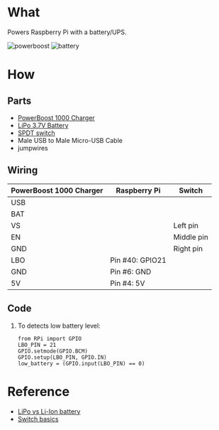 # What

Powers Raspberry Pi with a battery/UPS.

![powerboost](https://user-images.githubusercontent.com/9627471/52037302-7aec6680-24e3-11e9-8b55-5a6b767ccad9.jpg)
![battery](https://user-images.githubusercontent.com/9627471/52037305-7c1d9380-24e3-11e9-82d5-155aedcf06ac.jpg)

# How

## Parts

* [PowerBoost 1000 Charger](https://www.adafruit.com/product/2465)
* [LiPo 3.7V Battery](https://www.google.com/search?q=lipo+3.7v+battery)
* [SPDT switch](https://www.google.com/search?q=1p2t+spdt+switch)
* Male USB to Male Micro-USB Cable
* jumpwires


## Wiring

|PowerBoost 1000 Charger|Raspberry Pi|Switch|
|---|---|---|
|USB|||
|BAT|||
|VS||Left pin|
|EN||Middle pin|
|GND||Right pin|
|LBO|Pin #40: GPIO21||
|GND|Pin #6: GND||
|5V|Pin #4: 5V||

## Code

1. To detects low battery level:

   ```
   from RPi import GPIO
   LBO_PIN = 21
   GPIO.setmode(GPIO.BCM)
   GPIO.setup(LBO_PIN, GPIO.IN)
   low_battery = (GPIO.input(LBO_PIN) == 0)
   ```

# Reference

* [LiPo vs Li-Ion battery](http://blog.ravpower.com/2017/06/lithium-ion-vs-lithium-polymer-batteries/)
* [Switch basics](https://learn.sparkfun.com/tutorials/switch-basics/all)
